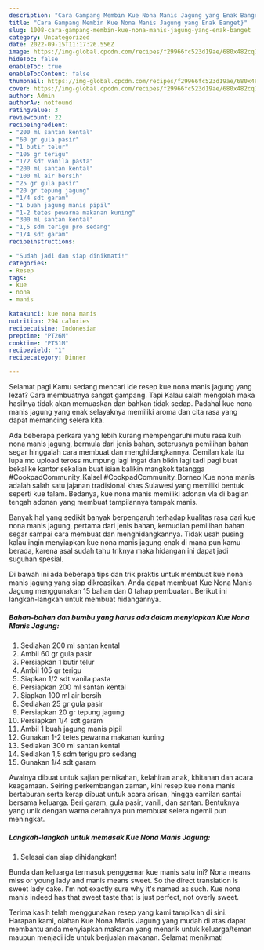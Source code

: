 ```yaml
---
description: "Cara Gampang Membin Kue Nona Manis Jagung yang Enak Banget}"
title: "Cara Gampang Membin Kue Nona Manis Jagung yang Enak Banget}"
slug: 1008-cara-gampang-membin-kue-nona-manis-jagung-yang-enak-banget
category: Uncategorized
date: 2022-09-15T11:17:26.556Z
image: https://img-global.cpcdn.com/recipes/f29966fc523d19ae/680x482cq70/kue-nona-manis-jagung-foto-resep-utama.jpg
hideToc: false
enableToc: true
enableTocContent: false
thumbnail: https://img-global.cpcdn.com/recipes/f29966fc523d19ae/680x482cq70/kue-nona-manis-jagung-foto-resep-utama.jpg
cover: https://img-global.cpcdn.com/recipes/f29966fc523d19ae/680x482cq70/kue-nona-manis-jagung-foto-resep-utama.jpg
author: Admin
authorAv: notfound
ratingvalue: 3
reviewcount: 22
recipeingredient:
- "200 ml santan kental"
- "60 gr gula pasir"
- "1 butir telur"
- "105 gr terigu"
- "1/2 sdt vanila pasta"
- "200 ml santan kental"
- "100 ml air bersih"
- "25 gr gula pasir"
- "20 gr tepung jagung"
- "1/4 sdt garam"
- "1 buah jagung manis pipil"
- "1-2 tetes pewarna makanan kuning"
- "300 ml santan kental"
- "1,5 sdm terigu pro sedang"
- "1/4 sdt garam"
recipeinstructions:

- "Sudah jadi dan siap dinikmati!"
categories:
- Resep
tags:
- kue
- nona
- manis

katakunci: kue nona manis 
nutrition: 294 calories
recipecuisine: Indonesian
preptime: "PT26M"
cooktime: "PT51M"
recipeyield: "1"
recipecategory: Dinner

---
```



Selamat pagi Kamu sedang mencari ide resep kue nona manis jagung yang lezat? Cara membuatnya sangat gampang. Tapi Kalau salah mengolah maka hasilnya tidak akan memuaskan dan bahkan tidak sedap. Padahal kue nona manis jagung yang enak selayaknya memiliki aroma dan cita rasa yang dapat memancing selera kita.


Ada beberapa perkara yang lebih kurang mempengaruhi mutu rasa kuih nona manis jagung, bermula dari jenis bahan, seterusnya pemilihan bahan segar hinggalah cara membuat dan menghidangkannya. Cemilan kala itu lupa mo upload teross mumpung lagi ingat dan bikin lagi tadi pagi buat bekal ke kantor sekalian buat isian balikin mangkok tetangga #CookpadCommunity_Kalsel #CookpadCommunity_Borneo Kue nona manis adalah salah satu jajanan tradisional khas Sulawesi yang memiliki bentuk seperti kue talam. Bedanya, kue nona manis memiliki adonan vla di bagian tengah adonan yang membuat tampilannya tampak manis.

Banyak hal yang sedikit banyak berpengaruh terhadap kualitas rasa dari kue nona manis jagung, pertama dari jenis bahan, kemudian pemilihan bahan segar sampai cara membuat dan menghidangkannya. Tidak usah pusing kalau ingin menyiapkan kue nona manis jagung enak di mana pun kamu berada, karena asal sudah tahu triknya maka hidangan ini dapat jadi suguhan spesial.


Di bawah ini ada beberapa tips dan trik praktis untuk membuat kue nona manis jagung yang siap dikreasikan. Anda dapat membuat Kue Nona Manis Jagung menggunakan 15 bahan dan 0 tahap pembuatan. Berikut ini langkah-langkah untuk membuat hidangannya.

<!--inarticleads1-->

##### Bahan-bahan dan bumbu yang harus ada dalam menyiapkan Kue Nona Manis Jagung:

1. Sediakan 200 ml santan kental
1. Ambil 60 gr gula pasir
1. Persiapkan 1 butir telur
1. Ambil 105 gr terigu
1. Siapkan 1/2 sdt vanila pasta
1. Persiapkan 200 ml santan kental
1. Siapkan 100 ml air bersih
1. Sediakan 25 gr gula pasir
1. Persiapkan 20 gr tepung jagung
1. Persiapkan 1/4 sdt garam
1. Ambil 1 buah jagung manis pipil
1. Gunakan 1-2 tetes pewarna makanan kuning
1. Sediakan 300 ml santan kental
1. Sediakan 1,5 sdm terigu pro sedang
1. Gunakan 1/4 sdt garam


Awalnya dibuat untuk sajian pernikahan, kelahiran anak, khitanan dan acara keagamaan. Seiring perkembangan zaman, kini resep kue nona manis bertaburan serta kerap dibuat untuk acara arisan, hingga camilan santai bersama keluarga. Beri garam, gula pasir, vanili, dan santan. Bentuknya yang unik dengan warna cerahnya pun membuat selera ngemil pun meningkat. 

<!--inarticleads2-->

##### Langkah-langkah untuk memasak Kue Nona Manis Jagung:


1. Selesai dan siap dihidangkan!

Bunda dan keluarga termasuk penggemar kue manis satu ini? Nona means miss or young lady and manis means sweet. So the direct translation is sweet lady cake. I&#39;m not exactly sure why it&#39;s named as such. Kue nona manis indeed has that sweet taste that is just perfect, not overly sweet. 

Terima kasih telah menggunakan resep yang kami tampilkan di sini. Harapan kami, olahan Kue Nona Manis Jagung yang mudah di atas dapat membantu anda menyiapkan makanan yang menarik untuk keluarga/teman maupun menjadi ide untuk berjualan makanan. Selamat menikmati
